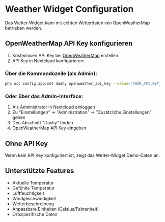 # Weather Widget Configuration

Das Wetter-Widget kann mit echten Wetterdaten von OpenWeatherMap betrieben werden.

## OpenWeatherMap API Key konfigurieren

1. Kostenlosen API Key bei [OpenWeatherMap](https://openweathermap.org/api) erstellen
2. API Key in Nextcloud konfigurieren:

### Über die Kommandozeile (als Admin):
```bash
php occ config:app:set dashy openweather_api_key --value="YOUR_API_KEY_HERE"
```

### Oder über das Admin-Interface:
1. Als Administrator in Nextcloud einloggen
2. Zu "Einstellungen" → "Administration" → "Zusätzliche Einstellungen" gehen
3. Den Abschnitt "Dashy" finden
4. OpenWeatherMap API Key eingeben

## Ohne API Key

Wenn kein API Key konfiguriert ist, zeigt das Wetter-Widget Demo-Daten an.

## Unterstützte Features

- Aktuelle Temperatur
- Gefühlte Temperatur  
- Luftfeuchtigkeit
- Windgeschwindigkeit
- Wetterbeschreibung
- Anpassbare Einheiten (Celsius/Fahrenheit)
- Ortsspezifische Daten
